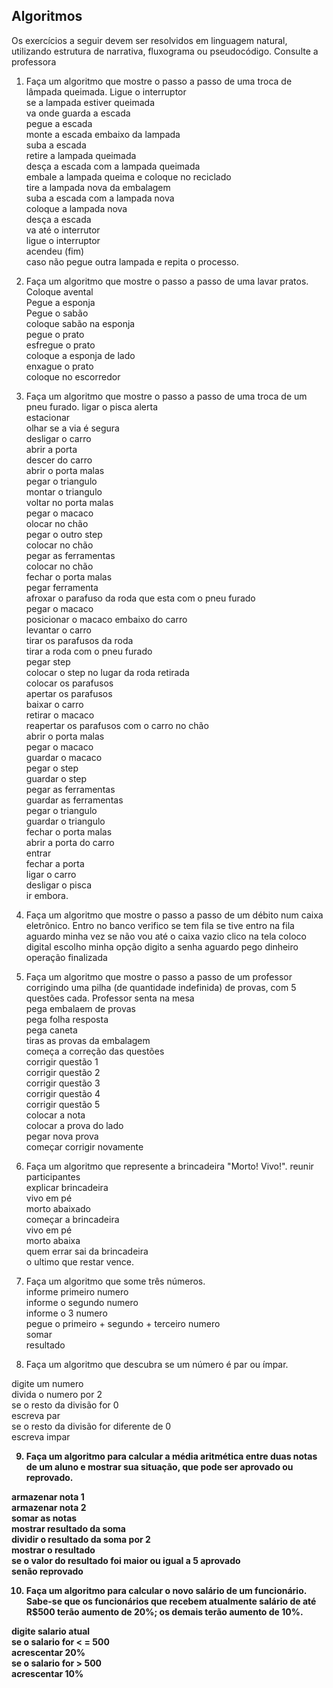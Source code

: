 ## Algoritmos

Os exercícios a seguir devem ser resolvidos em linguagem natural, utilizando estrutura de narrativa, fluxograma ou pseudocódigo. Consulte a professora

1. Faça um algoritmo que mostre o passo a passo de uma troca de lâmpada queimada.
Ligue o interruptor<br>
se a lampada estiver queimada<br>
va onde guarda a escada<br>
pegue a escada<br>
monte a escada embaixo da lampada<br>
suba a escada<br>
retire a lampada queimada<br>
desça a escada com a lampada queimada<br>
embale a lampada queima e coloque no reciclado<br>
tire a lampada nova da embalagem<br>
suba a escada com a lampada nova<br>
coloque a lampada nova<br>
desça a escada<br>
va até o interrutor<br>
ligue o interruptor<br>
acendeu (fim)<br>
caso não pegue outra lampada e repita o processo.<br>

2. Faça um algoritmo que mostre o passo a passo de uma lavar pratos.
Coloque avental<br>
Pegue a esponja<br>
Pegue o sabão<br>
coloque sabão na esponja<br>
pegue o prato<br>
esfregue o prato<br>
coloque a esponja de lado<br>
enxague o prato<br>
coloque no escorredor<br>


3. Faça um algoritmo que mostre o passo a passo de uma troca de um pneu furado.
ligar o pisca alerta<br>
estacionar<br>
olhar se a via é segura<br>
desligar o carro<br>
abrir a porta<br>
descer do carro<br>
abrir o porta malas<br>
pegar o triangulo<br>
montar o triangulo<br>
voltar no porta malas<br>
pegar o macaco<br>
olocar no chão<br>
pegar o outro step<br>
colocar no chão<br>
pegar as ferramentas<br>
colocar no chão<br>
fechar o porta malas<br>
pegar ferramenta<br>
afroxar o parafuso da roda que esta com o pneu furado<br>
pegar o macaco<br>
posicionar o macaco embaixo do carro<br>
levantar o carro<br>
tirar os parafusos da roda<br>
tirar a roda com o pneu furado<br>
pegar step<br>
colocar o step no lugar da roda retirada<br>
colocar os parafusos<br>
apertar os parafusos<br>
baixar o carro<br>
retirar o macaco<br>
reapertar os parafusos com o carro no chão<br>
abrir o porta malas<br>
pegar o macaco<br>
guardar o macaco<br>
pegar o step<br>
guardar o step<br>
pegar as ferramentas<br>
guardar as ferramentas<br>
pegar o triangulo<br>
guardar o triangulo<br>
fechar o porta malas<br>
abrir a porta do carro<br>
entrar<br>
fechar a porta<br>
ligar o carro<br>
desligar o pisca<br>
ir embora.<br>

4. Faça um algoritmo que mostre o passo a passo de um débito num caixa eletrônico.
Entro no banco
verifico se tem fila
se tive entro na fila
aguardo minha vez
se não vou até o caixa vazio
clico na tela
coloco digital
escolho minha opção
digito a senha
aguardo
pego dinheiro
operação finalizada

5. Faça um algoritmo que mostre o passo a passo de um professor corrigindo uma pilha (de quantidade indefinida) de provas, com 5 questões cada.
Professor senta na mesa<br>
pega embalaem de provas<br>
pega folha resposta<br>
pega caneta<br>
tiras as provas da embalagem<br>
começa a correção das questões<br>
corrigir questão 1<br>
corrigir questão 2<br>
corrigir questão 3<br>
corrigir questão 4<br>
corrigir questão 5<br>
colocar a nota<br>
colocar a prova do lado<br>
pegar nova prova<br>
começar corrigir novamente<br>

6. Faça um algoritmo que represente a brincadeira "Morto! Vivo!".
reunir participantes<br>
explicar brincadeira<br>
vivo em pé<br>
morto abaixado<br>
começar a brincadeira<br>
vivo em pé<br>
morto abaixa<br>
quem errar sai da brincadeira<br>
o ultimo que restar vence.<br>

7. Faça um algoritmo que some três números.<br>
informe primeiro numero<br>
informe o segundo numero<br>
informe o 3 numero<br>
pegue o primeiro + segundo + terceiro numero<br>
somar<br>
resultado<br>

8. Faça um algoritmo que descubra se um número é par ou ímpar.<br>

digite um numero<br>
divida o numero por 2<br>
se o resto da divisão for 0 <br>
escreva par<br>
se o resto da divisão for diferente de 0<br>
escreva impar <b>

9. Faça um algoritmo para calcular a média aritmética entre duas notas de um aluno e mostrar sua situação, que pode ser aprovado ou reprovado.<br>

armazenar nota 1<br>
armazenar nota 2<br>
somar as notas<br>
mostrar resultado da soma<br>
dividir o resultado da soma por 2<br>
mostrar o resultado<br>
se o valor do resultado foi maior ou igual a 5 aprovado<br>
senão reprovado<br>

10. Faça um algoritmo para calcular o novo salário de um funcionário. Sabe-se que os funcionários que recebem atualmente salário de até R$500 terão aumento de 20%; os demais terão aumento de 10%.<br>

digite salario atual<br>
se o salario for < = 500<br>
acrescentar 20%<br>
se o salario for > 500<br>
acrescentar 10%<br>